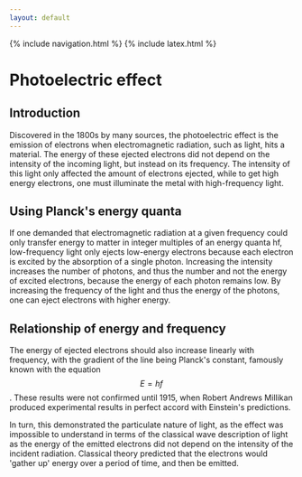 ```yaml
---
layout: default
---
```


{% include navigation.html %}
{% include latex.html %}

# Photoelectric effect

## Introduction

Discovered in the 1800s by many sources, the photoelectric effect is the emission of electrons when electromagnetic radiation, such as light, hits a material. The energy of these ejected electrons did not depend on the intensity of the incoming light, but instead on its frequency. The intensity of this light only affected the amount of electrons ejected, while to get high energy electrons, one must illuminate the metal with high-frequency light.

## Using Planck's energy quanta

If one demanded that electromagnetic radiation at a given frequency could only transfer energy to matter in integer multiples of an energy quanta hf, low-frequency light only ejects low-energy electrons because each electron is excited by the absorption of a single photon. Increasing the intensity increases the number of photons, and thus the number and not the energy of excited electrons, because the energy of each photon remains low. By increasing the frequency of the light and thus the energy of the photons, one can eject electrons with higher energy. 

## Relationship of energy and frequency 

The energy of ejected electrons should also increase linearly with frequency, with the gradient of the line being Planck's constant, famously known with the equation $$E = hf$$. These results were not confirmed until 1915, when Robert Andrews Millikan produced experimental results in perfect accord with Einstein's predictions.

In turn, this demonstrated the particulate nature of light, as the effect was impossible to understand in terms of the classical wave description of light as the energy of the emitted electrons did not depend on the intensity of the incident radiation. Classical theory predicted that the electrons would 'gather up' energy over a period of time, and then be emitted.
